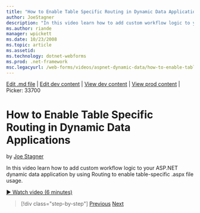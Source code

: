 ```yaml
---
title: "How to Enable Table Specific Routing in Dynamic Data Applications | Microsoft Docs"
author: JoeStagner
description: "In this video learn how to add custom workflow logic to your ASP.NET dynamic data application by using Routing to enable table-specific .aspx file usage."
ms.author: riande
manager: wpickett
ms.date: 10/23/2008
ms.topic: article
ms.assetid: 
ms.technology: dotnet-webforms
ms.prod: .net-framework
msc.legacyurl: /web-forms/videos/aspnet-dynamic-data/how-to-enable-table-specific-routing-in-dynamic-data-applications
---
```

[Edit .md file](C:\Projects\msc\dev\Msc.Www\Web.ASP\App_Data\github\web-forms\videos\aspnet-dynamic-data\how-to-enable-table-specific-routing-in-dynamic-data-applications.md) | [Edit dev content](http://www.aspdev.net/umbraco#/content/content/edit/26677) | [View dev content](http://docs.aspdev.net/tutorials/web-forms/videos/aspnet-dynamic-data/how-to-enable-table-specific-routing-in-dynamic-data-applications.html) | [View prod content](http://www.asp.net/web-forms/videos/aspnet-dynamic-data/how-to-enable-table-specific-routing-in-dynamic-data-applications) | Picker: 33700

How to Enable Table Specific Routing in Dynamic Data Applications
====================
by [Joe Stagner](https://github.com/JoeStagner)

In this video learn how to add custom workflow logic to your ASP.NET dynamic data application by using Routing to enable table-specific .aspx file usage.

[&#9654; Watch video (6 minutes)](https://channel9.msdn.com/Blogs/ASP-NET-Site-Videos/how-to-enable-table-specific-routing-in-dynamic-data-applications)

>[!div class="step-by-step"] [Previous](enable-in-line-editing-in-aspnet-dynamic-data-applications.md) [Next](how-to-use-attribute-validation-in-aspnet-dynamic-data-applications.md)